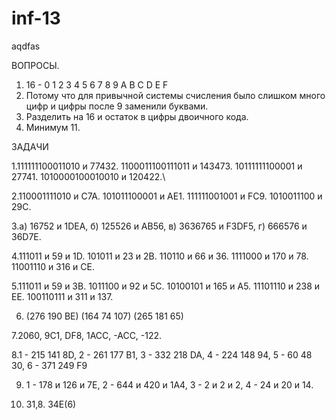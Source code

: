 # inf-13
aqdfas

ВОПРОСЫ.

1. 16 - 0 1 2 3 4 5 6 7 8 9 A B C D E F
2. Потому что для привычной системы счисления было слишком много цифр и цифры после 9 заменили буквами.
3. Разделить на 16 и остаток в цифры двоичного кода.
4. Минимум 11.

ЗАДАЧИ

1.111111100011010 и 77432. 1100011100111011 и 143473. 10111111100001 и 27741. 1010000100010010 и 120422.\

2.110001111010 и C7A. 101011100001 и AE1. 111111001001 и FC9. 1010011100 и 29C.

3.а) 16752 и 1DEA, б) 125526 и AB56, в) 3636765 и F3DF5, г) 666576 и 36D7E.

4.111011 и 59 и 1D. 101011 и 23 и 2B. 110110 и 66 и 36. 1111000 и 170 и 78. 11001110 и 316 и CE.

5.111011 и 59 и 3B. 1011100 и 92 и 5C. 10100101 и 165 и A5. 11101110 и 238 и EE. 100110111 и 311 и 137.

6. (276 190 BE) (164 74 107) (265 181 65)

7.2060, 9C1, DF8, 1ACC, -ACC, -122.

8.1 - 215 141 8D, 2 - 261 177 B1, 3 - 332 218 DA, 4 - 224 148 94, 5 - 60 48 30, 6 - 371 249 F9

9. 1 -  178 и 126 и 7E, 2 -  644 и 420 и 1A4, 3 -  2 и 2 и 2, 4 - 24 и 20 и 14.

10. 31,8. 34E(6)
